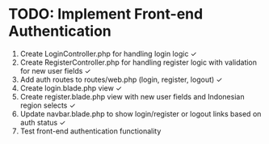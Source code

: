 # TODO: Implement Front-end Authentication

1. Create LoginController.php for handling login logic ✓
2. Create RegisterController.php for handling register logic with validation for new user fields ✓
3. Add auth routes to routes/web.php (login, register, logout) ✓
4. Create login.blade.php view ✓
5. Create register.blade.php view with new user fields and Indonesian region selects ✓
6. Update navbar.blade.php to show login/register or logout links based on auth status ✓
7. Test front-end authentication functionality
